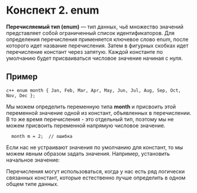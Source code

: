 # Конспект 2. enum
**Перечисляемый тип (enum)** — тип данных, чьё множество значений представляет собой ограниченный список идентификаторов.
Для определения перечисления применяется ключевое слово enum, после которого идет название перечисления. Затем в фигурных скобках идет перечисление констант через запятую. Каждой константе по умолчанию будет присваиваться числовое значение начиная с нуля.
## Пример
```
c++ enum month { Jan, Feb, Mar, Apr, May, Jun, Jul, Aug, Sep, Oct, Nov, Dec };
```
Мы можем определить переменную типа **month** и присвоить этой переменной значение одной из констант, объявленных в перечислении. 
В то же время перечисления - это отдельный тип, поэтому мы не можем присвоить переменной напрямую числовое значение.
```c++month: 2;
  month m = 2;  // ошибка
```
Если нас не устраивают значения по умолчанию для констант, то мы можем явным образом задать значения. Например, установить начальное значение:

Перечисления могут использоваться, когда у нас есть ряд логически связанных констант, которые естественно лучше определить в одном общем типе данных.

